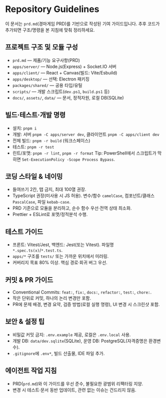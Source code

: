 # Repository Guidelines

이 문서는 `prd.md`(경마게임 PRD)를 기반으로 작성된 기여 가이드입니다. 추후 코드가 추가되면 구조/명령을 본 지침에 맞춰 정리하세요.

## 프로젝트 구조 및 모듈 구성
- `prd.md` — 제품/기능 요구사항(PRD)
- `apps/server/` — Node.js(Express) + Socket.IO 서버
- `apps/client/` — React + Canvas(빌드: Vite/Esbuild)
- `apps/desktop/` — 선택: Electron 패키징
- `packages/shared/` — 공용 타입/유틸
- `scripts/` — 개발 스크립트(`dev.ps1`, `build.ps1` 등)
- `docs/`, `assets/`, `data/` — 문서, 정적자원, 로컬 DB(SQLite)

## 빌드·테스트·개발 명령
- 설치: `pnpm i`
- 개발: 서버 `pnpm -C apps/server dev`, 클라이언트 `pnpm -C apps/client dev`
- 전체 빌드: `pnpm -r build` (워크스페이스)
- 테스트: `pnpm -r test`
- 린트/포맷: `pnpm -r lint`, `pnpm -r format`
Tip: PowerShell에서 스크립트가 막히면 `Set-ExecutionPolicy -Scope Process Bypass`.

## 코딩 스타일 & 네이밍
- 들여쓰기 2칸, 탭 금지, 최대 100열 권장.
- TypeScript 권장(미사용 시 JS 허용). 변수/함수 `camelCase`, 컴포넌트/클래스 `PascalCase`, 파일 `kebab-case`.
- PRD 기준으로 모듈을 분리하고, 순수 함수 우선·전역 상태 최소화.
- Prettier + ESLint로 포맷/정적분석 수행.

## 테스트 가이드
- 프론트: Vitest/Jest, 백엔드: Jest(또는 Vitest). 파일명 `*.spec.ts(x)`/`*.test.ts`.
- `apps/*` 구조를 `tests/` 또는 가까운 위치에서 미러링.
- 커버리지 목표 80% 이상. 핵심 경로·회귀 버그 우선.

## 커밋 & PR 가이드
- Conventional Commits: `feat:`, `fix:`, `docs:`, `refactor:`, `test:`, `chore:`.
- 작은 단위로 커밋, 하나의 논리 변경만 포함.
- PR에 문제 배경, 변경 요약, 검증 방법(로컬 실행 명령), UI 변경 시 스크린샷 포함.

## 보안 & 설정 팁
- 비밀값 커밋 금지: `.env.example` 제공, 로컬은 `.env.local` 사용.
- 개발 DB: `data/dev.sqlite`(SQLite), 운영 DB: PostgreSQL(자격증명은 환경변수).
- `.gitignore`에 `.env*`, 빌드 산출물, IDE 파일 추가.

## 에이전트 작업 지침
- PRD(`prd.md`)와 이 가이드를 우선 준수, 불필요한 광범위 리팩터링 지양.
- 변경 시 테스트·문서 동반 업데이트, 관련 없는 이슈는 건드리지 않음.
